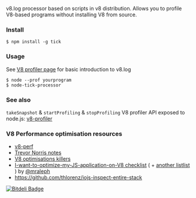 v8.log processor based on scripts in v8 distribution. 
Allows you to profile V8-based programs without installing V8 from source.

### Install
	$ npm install -g tick

### Usage

See [V8 profiler page](http://code.google.com/p/v8/wiki/V8Profiler) for basic introduction to v8.log

	$ node --prof yourprogram
	$ node-tick-processor

### See also

`takeSnapshot` & `startProfiling` & `stopProfiling` V8 profiler API exposed to node.js: [v8-profiler](https://github.com/dannycoates/v8-profiler)


### V8 Performance optimisation resources

 - [v8-perf](https://thlorenz.github.io/v8-perf/)
 - [Trevor Norris notes](https://gist.github.com/trevnorris/6fea5ab2632dff8b5b25#file-perf-training-syllabus-md)
 - [V8 optimisations killers](https://github.com/petkaantonov/bluebird/wiki/Optimization-killers)
 - [I-want-to-optimize-my-JS-application-on-V8 checklist](http://mrale.ph/blog/2011/12/18/v8-optimization-checklist.html) ( + [another listlist](http://mrale.ph/v8/resources.html) ) by <a href="https://github.com/mraleph" class="user-mention">@mraleph</a>
 - https://github.com/thlorenz/iojs-inspect-entire-stack

[![Bitdeli Badge](https://d2weczhvl823v0.cloudfront.net/sidorares/node-tick/trend.png)](https://bitdeli.com/free "Bitdeli Badge")

